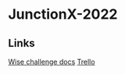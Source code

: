 # JunctionX-2022

## Links
[Wise challenge docs](https://app.hackjunction.com/dashboard/junctionx-budapest-2022/challenges)
[Trello](https://trello.com/b/11m5Uyo5/junction-budapest)
